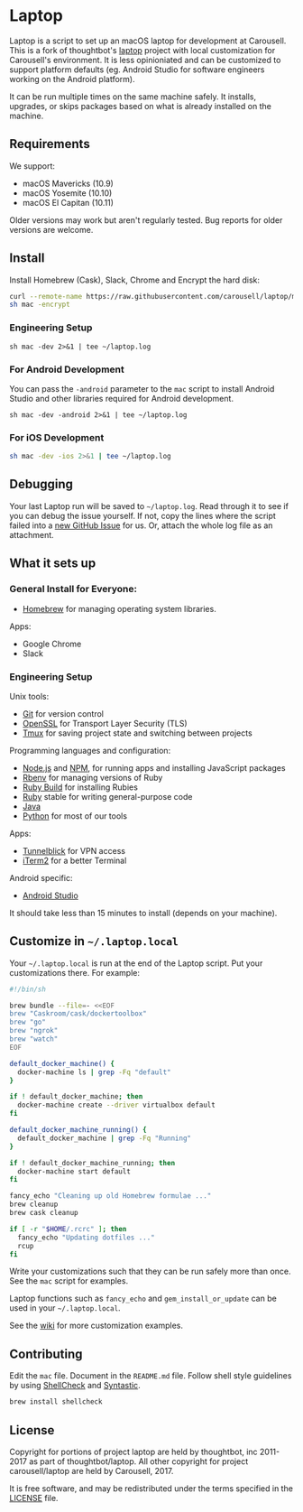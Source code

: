 Laptop
======

Laptop is a script to set up an macOS laptop for development at Carousell. This
is a fork of thoughtbot's [laptop](https://github.com/thoughtbot/laptop)
project with local customization for Carousell's environment. It is less
opinioniated and can be customized to support platform defaults (eg. Android
Studio for software engineers working on the Android platform).

It can be run multiple times on the same machine safely.  It installs,
upgrades, or skips packages based on what is already installed on the machine.

Requirements
------------

We support:

* macOS Mavericks (10.9)
* macOS Yosemite (10.10)
* macOS El Capitan (10.11)

Older versions may work but aren't regularly tested. Bug reports for older
versions are welcome.

Install
-------

Install Homebrew (Cask), Slack, Chrome and Encrypt the hard disk:

```sh
curl --remote-name https://raw.githubusercontent.com/carousell/laptop/master/mac
sh mac -encrypt
```

### Engineering Setup

```
sh mac -dev 2>&1 | tee ~/laptop.log
```

### For Android Development

You can pass the `-android` parameter to the `mac` script
to install Android Studio and other libraries required
for Android development.

```
sh mac -dev -android 2>&1 | tee ~/laptop.log
```

### For iOS Development

```sh
sh mac -dev -ios 2>&1 | tee ~/laptop.log
```

Debugging
---------

Your last Laptop run will be saved to `~/laptop.log`.
Read through it to see if you can debug the issue yourself.
If not, copy the lines where the script failed into a
[new GitHub Issue](https://github.com/carousell/laptop/issues/new) for us.
Or, attach the whole log file as an attachment.

What it sets up
---------------

### General Install for Everyone:

* [Homebrew] for managing operating system libraries.

[Homebrew]: http://brew.sh/

Apps:

* Google Chrome
* Slack


### Engineering Setup

Unix tools:

* [Git] for version control
* [OpenSSL] for Transport Layer Security (TLS)
* [Tmux] for saving project state and switching between projects

[Git]: https://git-scm.com/
[OpenSSL]: https://www.openssl.org/
[Tmux]: http://tmux.github.io/


Programming languages and configuration:

* [Node.js] and [NPM], for running apps and installing JavaScript packages
* [Rbenv] for managing versions of Ruby
* [Ruby Build] for installing Rubies
* [Ruby] stable for writing general-purpose code
* [Java]
* [Python] for most of our tools

[Node.js]: http://nodejs.org/
[NPM]: https://www.npmjs.org/
[Rbenv]: https://github.com/sstephenson/rbenv
[Ruby Build]: https://github.com/sstephenson/ruby-build
[Ruby]: https://www.ruby-lang.org/en/
[Java]: https://java.com/en/download/
[Python]: https://www.python.org/downloads/


Apps:
* [Tunnelblick] for VPN access
* [iTerm2] for a better Terminal

[Tunnelblick]: https://tunnelblick.net/
[iTerm2]: https://www.iterm2.com/


Android specific:

* [Android Studio]

[Android Studio]: https://developer.android.com/studio/index.html

It should take less than 15 minutes to install (depends on your machine).

Customize in `~/.laptop.local`
------------------------------

Your `~/.laptop.local` is run at the end of the Laptop script.
Put your customizations there.
For example:

```sh
#!/bin/sh

brew bundle --file=- <<EOF
brew "Caskroom/cask/dockertoolbox"
brew "go"
brew "ngrok"
brew "watch"
EOF

default_docker_machine() {
  docker-machine ls | grep -Fq "default"
}

if ! default_docker_machine; then
  docker-machine create --driver virtualbox default
fi

default_docker_machine_running() {
  default_docker_machine | grep -Fq "Running"
}

if ! default_docker_machine_running; then
  docker-machine start default
fi

fancy_echo "Cleaning up old Homebrew formulae ..."
brew cleanup
brew cask cleanup

if [ -r "$HOME/.rcrc" ]; then
  fancy_echo "Updating dotfiles ..."
  rcup
fi
```

Write your customizations such that they can be run safely more than once.
See the `mac` script for examples.

Laptop functions such as `fancy_echo` and
`gem_install_or_update`
can be used in your `~/.laptop.local`.

See the [wiki](https://github.com/thoughtbot/laptop/wiki)
for more customization examples.

Contributing
------------

Edit the `mac` file.
Document in the `README.md` file.
Follow shell style guidelines by using [ShellCheck] and [Syntastic].

```sh
brew install shellcheck
```

[ShellCheck]: http://www.shellcheck.net/about.html
[Syntastic]: https://github.com/scrooloose/syntastic

License
-------

Copyright for portions of project laptop are held by thoughtbot, inc 2011-2017
as part of thoughtbot/laptop. All other copyright for project carousell/laptop
are held by Carousell, 2017. 

It is free software, and may be redistributed under the terms
specified in the [LICENSE] file.

[LICENSE]: LICENSE

